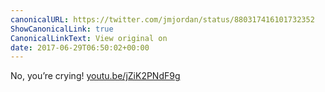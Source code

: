```yaml
---
canonicalURL: https://twitter.com/jmjordan/status/880317416101732352
ShowCanonicalLink: true
CanonicalLinkText: View original on
date: 2017-06-29T06:50:02+00:00
---
```

No, you’re crying! [youtu.be/jZiK2PNdF9g](https://youtu.be/jZiK2PNdF9g)